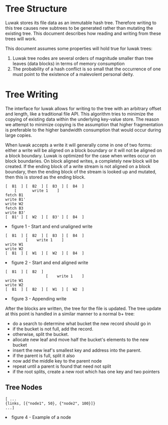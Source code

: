 Tree Structure
==========

Luwak stores its file data as an immutable hash tree.  Therefore writing to this tree causes new subtrees to be generated rather than mutating the existing tree.  This document describes how reading and writing from these trees will work.

This document assumes some properties will hold true for luwak trees:

1. Luwak tree nodes are several orders of magnitude smaller than tree leaves (data blocks) in terms of memory consumption
2. The probability of a hash conflict is so small that the occurrence of one must point to the existence of a malevolent personal deity.

Tree Writing
==========

The interface for luwak allows for writing to the tree with an arbitrary offset and length, like a traditional file API.  This algorithm tries to minimize the copying of existing data within the underlying key-value store.  The reason we attempt to minimize copying is the assumption that higher fragmentation is preferable to the higher bandwidth consumption that would occur during large copies.

When luwak accepts a write it will generally come in one of two forms: either a write will be aligned on a block boundary or it will not be aligned on a block boundary.  Luwak is optimized for the case when writes occur on block boundaries.  On block aligned writes, a completely new block will be created.  If the ending block of a write stream is not aligned on a block boundary, then the ending block of the stream is looked up and mutated, then this is stored as the ending block.

    [  B1  ] [  B2  ] [  B3  ] [  B4  ]
        [       write 1    ]
    fetch B1
    write B1'
    write W2
    fetch B3
    write B3'
    [  B1' ] [  W2  ] [  B3' ] [  B4  ]
    
    
<li>figure 1 - Start and end unaligned write</li>

    [  B1  ] [  B2  ] [  B3  ] [  B4  ]
             [    write 1    ]
    write W1
    write W2
    [  B1  ] [  W1  ] [  W2  ] [  B4  ]
    
<li>figure 2 - Start and end aligned write</li>

    [  B1  ] [  B2  ]
                      [    write 1    ]
    write W1
    write W2
    [  B1  ] [  B2  ] [  W1  ] [  W2  ]
    
<li>figure 3 - Appending write</li>

After the blocks are written, the tree for the file is updated.  The tree update at this point is handled in a similar manner to a normal b+ tree:

* do a search to determine what bucket the new record should go in
* if the bucket is not full, add the record.
* otherwise, split the bucket.
* allocate new leaf and move half the bucket's elements to the new bucket
* insert the new leaf's smallest key and address into the parent.
* if the parent is full, split it also
* now add the middle key to the parent node
* repeat until a parent is found that need not split
* if the root splits, create a new root which has one key and two pointers

Tree Nodes
----

    [ ...
    {links, [{"node1", 50}, {"node2", 100}]}
    ...]
    
<li>figure 4 - Example of a node</li>

